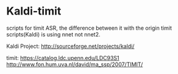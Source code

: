 Kaldi-timit
===========

scripts for timit ASR, the difference between it with the origin timit scripts(Kaldi) is using nnet not nnet2.

Kaldi Project: http://sourceforge.net/projects/kaldi/

timit: 
https://catalog.ldc.upenn.edu/LDC93S1
http://www.fon.hum.uva.nl/david/ma_ssp/2007/TIMIT/